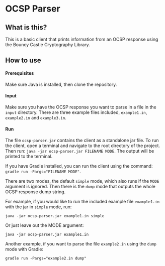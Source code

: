# OCSP Parser
## What is this?
This is a basic client that prints information from an OCSP response using the Bouncy Castle Cryptography Library.

## How to use
#### Prerequisites
Make sure Java is installed, then clone the repository.

#### Input
Make sure you have the OCSP response you want to parse in a file in the `input` directory. There are three example files included, `example1.in`, `example2.in` and `example3.in`.

#### Run
The file `ocsp-parser.jar` contains the client as a standalone jar file. To run the client, open a terminal and navigate to the root directory of the project. Then run: `java -jar ocsp-parser.jar FILENAME MODE`. The output will be printed to the terminal.

If you have Gradle installed, you can run the client using the command: `gradle run -Pargs="FILENAME MODE"`.

There are two modes, the default `simple` mode, which also runs if the `MODE` argument is ignored. Then there is the `dump` mode that outputs the whole OCSP response dump string.

For example, if you would like to run the included example file `example1.in` with the jar in `simple` mode, run:
```
java -jar ocsp-parser.jar example1.in simple
```
Or just leave out the MODE argument: 
```
java -jar ocsp-parser.jar example1.in
```

Another example, if you want to parse the file `example2.in` using the `dump` mode with Gradle:
```
gradle run -Pargs="example2.in dump"
```